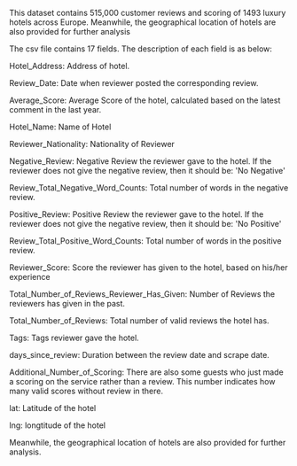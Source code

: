 This dataset contains 515,000 customer reviews and scoring of 1493 luxury hotels across Europe. Meanwhile, the geographical location of hotels are also provided for further analysis


The csv file contains 17 fields. The description of each field is as below:

Hotel_Address: Address of hotel.

Review_Date: Date when reviewer posted the corresponding review.

Average_Score: Average Score of the hotel, calculated based on the latest comment in the last year.

Hotel_Name: Name of Hotel

Reviewer_Nationality: Nationality of Reviewer

Negative_Review: Negative Review the reviewer gave to the hotel. If the reviewer does not give the negative review, then it should be: 'No 
Negative'

Review_Total_Negative_Word_Counts: Total number of words in the negative review.


Positive_Review: Positive Review the reviewer gave to the hotel. If the reviewer does not give the negative review, then it should be: 'No Positive'

Review_Total_Positive_Word_Counts: Total number of words in the positive review.

Reviewer_Score: Score the reviewer has given to the hotel, based on his/her experience

Total_Number_of_Reviews_Reviewer_Has_Given: Number of Reviews the reviewers has given in the past.

Total_Number_of_Reviews: Total number of valid reviews the hotel has.

Tags: Tags reviewer gave the hotel.

days_since_review: Duration between the review date and scrape date.

Additional_Number_of_Scoring: There are also some guests who just made a scoring on the service rather than a review. This number 
indicates how many valid scores without review in there.

lat: Latitude of the hotel

lng: longtitude of the hotel

Meanwhile, the geographical location of hotels are also provided for further analysis.
